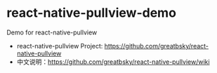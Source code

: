 # react-native-pullview-demo

Demo for react-native-pullview

* react-native-pullview Project: https://github.com/greatbsky/react-native-pullview
* 中文说明：https://github.com/greatbsky/react-native-pullview/wiki
